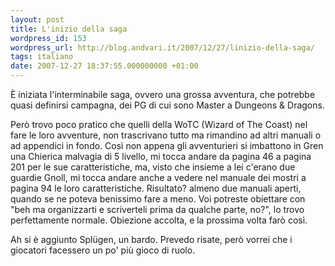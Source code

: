 ```yaml
---
layout: post
title: L'inizio della saga
wordpress_id: 153
wordpress_url: http://blog.andvari.it/2007/12/27/linizio-della-saga/
tags: italiano
date: 2007-12-27 18:37:55.000000000 +01:00
---
```

È iniziata l'interminabile saga, ovvero una grossa avventura, che potrebbe quasi definirsi campagna, dei PG di cui sono Master a Dungeons &amp; Dragons.

Però trovo poco pratico che quelli della WoTC (Wizard of The Coast) nel fare le loro avventure, non trascrivano tutto ma rimandino ad altri manuali o ad appendici in fondo. Così non appena gli avventurieri si imbattono in Gren una Chierica malvagia di 5 livello, mi tocca andare da pagina 46 a pagina 201 per le sue caratteristiche, ma, visto che insieme a lei c'erano due guardie Gnoll, mi tocca andare anche a vedere nel manuale dei mostri a pagina 94 le loro caratteristiche. Risultato? almeno due manuali aperti, quando se ne poteva benissimo fare a meno.
Voi potreste obiettare con "beh ma organizzarti e scriverteli prima da qualche parte, no?", lo trovo perfettamente normale.
Obiezione accolta, e la prossima volta farò così.

Ah si è aggiunto Splügen, un bardo. Prevedo risate, però vorrei che i giocatori facessero un po' più gioco di ruolo.
